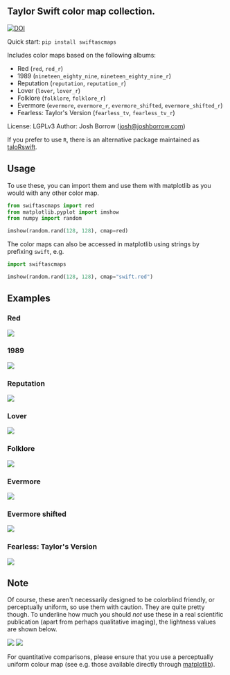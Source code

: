 ## Taylor Swift color map collection.

[![DOI](https://zenodo.org/badge/DOI/10.5281/zenodo.5649259.svg)](https://doi.org/10.5281/zenodo.5649259)

Quick start: `pip install swiftascmaps`

Includes color maps based on the following albums:

+ Red (`red`, `red_r`)
+ 1989 (`nineteen_eighty_nine`, `nineteen_eighty_nine_r`)
+ Reputation (`reputation`, `reputation_r`)
+ Lover (`lover`, `lover_r`)
+ Folklore (`folklore`, `folklore_r`)
+ Evermore (`evermore`, `evermore_r`, `evermore_shifted`, `evermore_shifted_r`)
+ Fearless: Taylor's Version (`fearless_tv`, `fearless_tv_r`)

License: LGPLv3
Author: Josh Borrow (josh@joshborrow.com)

If you prefer to use `R`, there is an alternative package
maintained as [taloRswift](https://github.com/asteves/tayloRswift).

Usage
-----

To use these, you can import them and use them
with matplotlib as you would with any other color map.

```python
from swiftascmaps import red
from matplotlib.pyplot import imshow
from numpy import random

imshow(random.rand(128, 128), cmap=red)
```

The color maps can also be accessed in matplotlib using strings
by prefixing `swift`, e.g.

```python
import swiftascmaps

imshow(random.rand(128, 128), cmap="swift.red")
```

Examples
--------

### Red

![](images/red.png)

### 1989

![](images/1989.png)

### Reputation

![](images/reputation.png)

### Lover

![](images/lover.png)

### Folklore

![](images/folklore.png)

### Evermore

![](images/evermore.png)

### Evermore shifted

![](images/evermore_shifted.png)

### Fearless: Taylor's Version

![](images/fearless_tv.png)


Note
----

Of course, these aren't necessarily designed to be colorblind
friendly, or perceptually uniform, so use them with caution.
They are quite pretty though. To underline how much you should
_not_ use these in a real scientific publication (apart from
perhaps qualitative imaging), the lightness values are shown
below.

![](images/lightness_swift_as_cmaps.png)
![](images/lightness_cmaps_re_recordings.png)

For quantitative comparisons, please ensure that you use a
perceptually uniform colour map (see e.g. those available
directly through [matplotlib](https://matplotlib.org/3.1.0/tutorials/colors/colormaps.html)).
